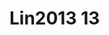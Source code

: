 <a name="material" />

# Lin2013 13
<script type="application/ld+json">
  {
    "@context": "https://schema.org/",
    "@type": "ChemicalSubstance",
    "http://purl.org/dc/terms/conformsTo":
      {
        "@type": "CreativeWork",
        "@id": "https://bioschemas.org/profiles/ChemicalSubstance/0.4-RELEASE/"
      },
    "@id": "https://egonw.github.io/nanowiki/nanowiki460.html#material",
    "name": "Lin2013 13",
    "sameAs": "http://127.0.0.1/mediawiki/index.php/Special:URIResolver/Lin2013_13"
  }
</script>

